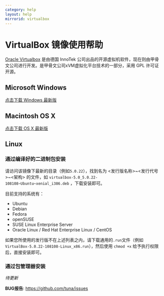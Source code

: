 ```yaml
---
category: help
layout: help
mirrorid: virtualbox
---
```


# VirtualBox 镜像使用帮助

[Oracle Virtualbox](https://www.virtualbox.org/) 是由德国 InnoTek 公司出品的开源虚拟机软件，现在则由甲骨文公司进行开发。是甲骨文公司xVM虚拟化平台技术的一部分，采用 GPL 许可证开源。

## Microsoft Windows

[点击下载 Windows 最新版](https://mirrors.tuna.tsinghua.edu.cn/virtualbox/virtualbox-Win-latest.exe)


## Macintosh OS X

[点击下载 OS X 最新版](https://mirrors.tuna.tsinghua.edu.cn/virtualbox/virtualbox-osx-latest.dmg)

## Linux

### 通过编译好的二进制包安装

请访问该镜像下最新的目录（例如`5.0.22`），找到名为 <发行版名称>~<发行代号>~<架构> 的文件，如 <code>virtualbox-5.0_5.0.22-108108~Ubuntu~xenial_i386.deb</code> ，下载安装即可。

目前支持的系统有：

* Ubuntu 
* Debian
* Fedora
* openSUSE
* SUSE Linux Enterprise Server
* Oracle Linux / Red Hat Enterprise Linux / CentOS

如果您所使用的发行版不在上述列表之内，请下载通用的`.run`文件（例如`VirtualBox-5.0.22-108108-Linux_x86.run`），然后使用 `chmod +x` 给予执行权限后，直接安装即可。

### 通过包管理器安装 

_待更新_

**BUG报告**: <https://github.com/tuna/issues>

